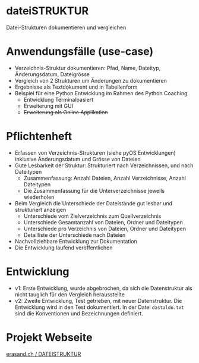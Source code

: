 # dateiSTRUKTUR
Datei-Strukturen dokumentieren und vergleichen

# Anwendungsfälle (use-case)
* Verzeichnis-Struktur dokumentieren: Pfad, Name, Dateityp, Änderungsdatum, Dateigrösse
* Vergleich von 2 Strukturen um Änderungen zu dokumentieren
* Ergebnisse als Textdokument und in Tabellenform
* Beispiel für eine Python Entwicklung im Rahmen des Python Coaching
  * Entwicklung Terminalbasiert
  * Erweiterung mit GUI
  * ~~Erweiterung als Online Applikation~~

# Pflichtenheft
* Erfassen von Verzeichnis-Strukturen (siehe pyOS Entwicklungen) inklusive Änderungsdatum und Grösse von Dateien
* Gute Lesbarkeit der Struktur: Strukturiert nach Verzeichnissen, und nach Dateitypen
  * Zusammenfassung: Anzahl Dateien, Anzahl Verzeichnisse, Anzahl Dateitypen
  * Die Zusammenfassung für die Unterverzeichnisse jeweils wiederholen
* Beim Vergleich die Unterschiede der Dateistände gut lesbar und strukturiert anzeigen
  * Unterschiede vom Zielverzeichnis zum Quellverzeichnis
  * Unterschiede Gesamtanzahl von Dateien, Ordner und Dateitypen
  * Unterschiede pro Verzeichnis von Dateien, Ordner und Dateitypen
  * Detailliste der Unterschiede nach Dateien
* Nachvollziehbare Entwicklung zur Dokumentation
* Die Entwicklung laufend veröffentlichen

# Entwicklung
* v1: Erste Entwicklung, wurde abgebrochen, da sich die Datenstruktur als nicht tauglich für den Vergleich herausstellte
* v2: Zweite Entwicklung, Test getrieben, mit neuer Datenstruktur. Die Entwicklung wird in den Test dokumentiert. In der Datei `dastaldo.txt` sind die Konventionen und Bezeichnungen definiert.

# Projekt Webseite
[erasand.ch / DATEISTRUKTUR](https://www.erasand.ch/#dokudatstrkt)
